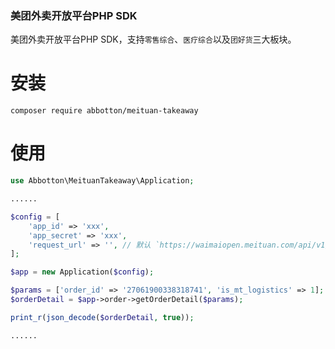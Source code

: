 ### 美团外卖开放平台PHP SDK

美团外卖开放平台PHP SDK，支持`零售综合`、`医疗综合`以及`团好货`三大板块。

# 安装

```shell script
composer require abbotton/meituan-takeaway
```

# 使用
```php
use Abbotton\MeituanTakeaway\Application;

......

$config = [
    'app_id' => 'xxx',
    'app_secret' => 'xxx',
    'request_url' => '', // 默认 `https://waimaiopen.meituan.com/api/v1/`
];

$app = new Application($config);

$params = ['order_id' => '27061900338318741', 'is_mt_logistics' => 1];
$orderDetail = $app->order->getOrderDetail($params);

print_r(json_decode($orderDetail, true));

......
```